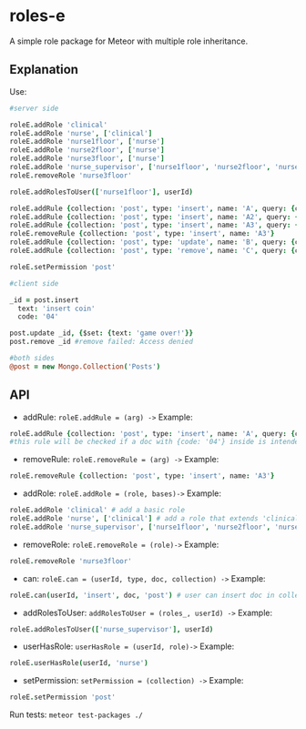 roles-e
=======

A simple role package for Meteor with multiple role inheritance.

Explanation
-----------

Use:
```coffee
#server side

roleE.addRole 'clinical'
roleE.addRole 'nurse', ['clinical']
roleE.addRole 'nurse1floor', ['nurse']
roleE.addRole 'nurse2floor', ['nurse']
roleE.addRole 'nurse3floor', ['nurse']
roleE.addRole 'nurse_supervisor', ['nurse1floor', 'nurse2floor', 'nurse3floor']
roleE.removeRole 'nurse3floor'

roleE.addRolesToUser(['nurse1floor'], userId)

roleE.addRule {collection: 'post', type: 'insert', name: 'A', query: {code: '04'}, role: 'clinical'}
roleE.addRule {collection: 'post', type: 'insert', name: 'A2', query: {code: '05'}, role: 'clinical'}
roleE.addRule {collection: 'post', type: 'insert', name: 'A3', query: {code: '06'}, role: 'clinical'}
roleE.removeRule {collection: 'post', type: 'insert', name: 'A3'}
roleE.addRule {collection: 'post', type: 'update', name: 'B', query: {code: '04'}, role: 'clinical'}
roleE.addRule {collection: 'post', type: 'remove', name: 'C', query: {code: '04'}, role: 'nurse_supervisor'}

roleE.setPermission 'post'

#client side

_id = post.insert
  text: 'insert coin'
  code: '04'

post.update _id, {$set: {text: 'game over!'}}
post.remove _id #remove failed: Access denied

#both sides
@post = new Mongo.Collection('Posts')

```

API
---
* addRule:
```roleE.addRule = (arg) ->```
Example:
```coffee
roleE.addRule {collection: 'post', type: 'insert', name: 'A', query: {code: '04'}, role: 'clinical'}
#this rule will be checked if a doc with {code: '04'} inside is intended to be inserted. Role 'clinical' has the permission to insert
```

* removeRule:
```roleE.removeRule = (arg) ->```
Example:
```coffee
roleE.removeRule {collection: 'post', type: 'insert', name: 'A3'}
```

* addRole:
```roleE.addRole = (role, bases)->```
Example:
```coffee
roleE.addRole 'clinical' # add a basic role
roleE.addRole 'nurse', ['clinical'] # add a role that extends 'clinical' role
roleE.addRole 'nurse_supervisor', ['nurse1floor', 'nurse2floor', 'nurse3floor'] # multiple inheritance
```

* removeRole:
```roleE.removeRole = (role)->```
Example:
```coffee
roleE.removeRole 'nurse3floor'
```

* can:
```roleE.can = (userId, type, doc, collection) ->```
Example:
```coffee
roleE.can(userId, 'insert', doc, 'post') # user can insert doc in collection post?
```

* addRolesToUser:
```addRolesToUser = (roles_, userId) ->```
Example:
```coffee
roleE.addRolesToUser(['nurse_supervisor'], userId)
```

* userHasRole:
```userHasRole = (userId, role)->```
Example:
```coffee
roleE.userHasRole(userId, 'nurse')
```

* setPermission:
```setPermission = (collection) ->```
Example:
```coffee
roleE.setPermission 'post'
```

Run tests:
  ```meteor test-packages ./```
